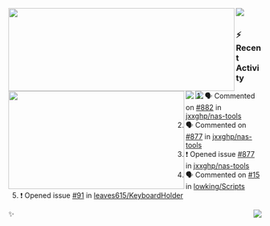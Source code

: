 <p>
  <p>
  <img align="left" width="450" height="165" src="https://github-readme-stats.vercel.app/api?username=lowking&bg_color=0D1116&theme=synthwave&show_icons=true&hide_border=true&line_height=20&title_color=4E7C65&icon_color=555&show_owner=true&text_color=777&count_private=true"/>
  </p>
  <p>
  <img align="left" width="350" height="195" src="https://github-readme-stats.vercel.app/api/top-langs/?layout=compact&username=lowking&bg_color=0D1116&theme=synthwave&show_icons=true&hide_border=true&line_height=20&title_color=4E7C65&icon_color=555&show_owner=true&text_color=777&hide&langs_count=4"/>
  </p>
  <p>
    <a align="left" href="https://t.me/Violettoy_bot"><img src="https://img.shields.io/badge/Telegram-%2352A4DB.svg?&style=social&logo=telegram&logoColor=white" /></a>&nbsp;&nbsp;
    <img align="left" src="https://github.com/lowking/lowking/workflows/Waka%20Readme/badge.svg" />&nbsp;&nbsp;
    <img align="left" src="https://github.com/lowking/lowking/workflows/Activity%20Readme/badge.svg" />
  </p>
</p>

### :zap: Recent Activity

<!--START_SECTION:activity-->
1. 🗣 Commented on [#882](https://github.com/jxxghp/nas-tools/issues/882) in [jxxghp/nas-tools](https://github.com/jxxghp/nas-tools)
2. 🗣 Commented on [#877](https://github.com/jxxghp/nas-tools/issues/877) in [jxxghp/nas-tools](https://github.com/jxxghp/nas-tools)
3. ❗️ Opened issue [#877](https://github.com/jxxghp/nas-tools/issues/877) in [jxxghp/nas-tools](https://github.com/jxxghp/nas-tools)
4. 🗣 Commented on [#15](https://github.com/lowking/Scripts/issues/15) in [lowking/Scripts](https://github.com/lowking/Scripts)
5. ❗️ Opened issue [#91](https://github.com/leaves615/KeyboardHolder/issues/91) in [leaves615/KeyboardHolder](https://github.com/leaves615/KeyboardHolder)
<!--END_SECTION:activity-->

✨<img align="right" src="http://profile-counter.glitch.me/lowking/count.svg"/>

